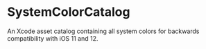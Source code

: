 # SystemColorCatalog
An Xcode asset catalog containing all system colors for backwards compatibility with iOS 11 and 12.
